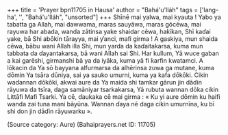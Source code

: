 +++
title = 'Prayer bpn11705 in Hausa'
author = "Bahá'u'lláh"
tags = ['lang-ha', '', "Bahá'u'lláh", "unsorted"]
+++
Shīnē mai yalwa, mai kyauta ! Yabo ya tabatta ga Allah, mai dawwama, maras sauyāwa, maras gōcēwa, mai rayuwa har abada, wanda zātinsa yake shaidar cēwa, haƙīƙan, Shī kaɗai yake, bā Shi abōkin tārayya, mai ƴanci, mafi girma ! A gaskiya, mun shaida cēwa, bābu wani Allah illa Shi, mun yarda da kaɗaitakarsa, kuma mun tabbata da ɗayantakarsa, bā wani Allah sai Shi. Har kullum, Yā wuce gaban a kai garēshi, girmanshi bā ya da iyāka, kuma yā fi ƙarfin kwatamci.
A lōkacin da Ya sō bayyana alfurmarsa da alhērinsa zuwa ga mutane, kuma dōmin Ya tsāra dūniya, sai ya sauko umurni, kuma ya kafa dōkōki. Cikin waɗannan dōkōki, akwai aure da Ya maida shi tamkar gārun jin dāɗin rāyuwa da tsīra, daga samāniyar tsarkakarsa, Yā rubuta wannan dōka cikin Littāfi Mafi Tsarki. Ya cē, ɗaukaka cē mai girma : « Ku yi aure dōmin ku haifi wanda zai tuna mani bāyūna. Wannan ɗaya nē daga cikin umurnīna, ku bī shi don jin dāɗin rāyuwarku ».

(Source category: Aure)
(Bahaiprayers.net ID: 11705)
